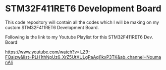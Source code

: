 # STM32F411RET6 Development Board
This code repository will contain all the codes which I will be making on my custom STM32F411RET6 Development Board.

Following is the link to my Youtube Playlist for this STM32F411RET6 Dev. Board

https://www.youtube.com/watch?v=I_Z9-FQaizw&list=PLH1thNpUz6_XrZ5UtXULgPaAqI1kxP3TK&ab_channel=NoumanAli
